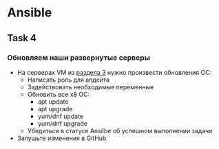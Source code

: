 # Ansible

## Task 4

### Обновляем наши развернутые серверы

- На серверах VM из [раздела 3](https://github.com/lamjob1993/ansible-monitoring/blob/main/ansible/task_3.md) нужно произвести обновления ОС:
  - Написать роль для апдейта
  - Задействовать необходимые переменные
  - Обновить все x8 ОС:
    - apt update
    - apt upgrade
    - yum/dnf update
    - yum/dnf upgrade
  - Убедиться в статусе Ansilbe об успешном выполнении задачи
- Запушьте изменения в GitHub 

